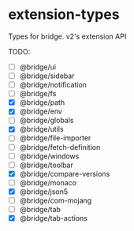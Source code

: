 # extension-types
Types for bridge. v2's extension API

TODO:

- [ ] @bridge/ui
- [ ] @bridge/sidebar
- [ ] @bridge/notification
- [ ] @bridge/fs
- [x] @bridge/path
- [x] @bridge/env
- [ ] @bridge/globals
- [x] @bridge/utils
- [ ] @bridge/file-importer
- [ ] @bridge/fetch-definition
- [ ] @bridge/windows
- [ ] @bridge/toolbar
- [x] @bridge/compare-versions
- [ ] @bridge/monaco
- [x] @bridge/json5
- [ ] @bridge/com-mojang
- [ ] @bridge/tab
- [x] @bridge/tab-actions
